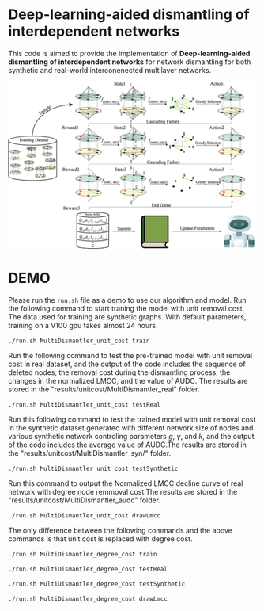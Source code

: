 # Deep-learning-aided dismantling of interdependent networks

This code is aimed to provide the implementation of **Deep-learning-aided dismantling of interdependent networks** for network dismantling for both synthetic and real-world interconenected multilayer networks.

![img1](https://github.com/wuycM/MultiDismantler/blob/main/framework.png)

# DEMO
Please run the ``run.sh`` file as a demo to use our algorithm and model.
Run the following command to start traning the model with unit removal cost. The data used for training are synthetic graphs. With default parameters, training on a V100 gpu takes almost 24 hours.
~~~~ {.sourceCode .shell}
./run.sh MultiDismantler_unit_cost train
~~~~ 
Run the following command to test the pre-trained model with unit removal cost in real dataset, and the output of the code includes the sequence of deleted nodes, the removal cost during the dismantling process, the changes in the normalized LMCC, and the value of AUDC. The results are stored in the "results/unitcost/MultiDismantler_real" folder.
~~~~ {.sourceCode .shell}
./run.sh MultiDismantler_unit_cost testReal
~~~~ 
Run this following command to test the trained model with unit removal cost in the synthetic dataset generated with different network size of nodes and various synthetic network controling parameters $g$, $\gamma$, and $k$, and the output of the code includes the average value of AUDC.The results are stored in the "results/unitcost/MultiDismantler_syn/" folder.
~~~~ {.sourceCode .shell}
./run.sh MultiDismantler_unit_cost testSynthetic
~~~~ 
Run this command to output the Normalized LMCC decline curve of real network with degree node remmoval cost.The results are stored in the "results/unitcost/MultiDismantler_audc" folder.
~~~~ {.sourceCode .shell}
./run.sh MultiDismantler_unit_cost drawLmcc
~~~~ 
The only difference between the following commands and the above commands is that unit cost is replaced with degree cost.
~~~~ {.sourceCode .shell}
./run.sh MultiDismantler_degree_cost train
~~~~ 
~~~~ {.sourceCode .shell}
./run.sh MultiDismantler_degree_cost testReal
~~~~ 
~~~~ {.sourceCode .shell}
./run.sh MultiDismantler_degree_cost testSynthetic
~~~~ 
~~~~ {.sourceCode .shell}
./run.sh MultiDismantler_degree_cost drawLmcc
~~~~ 
